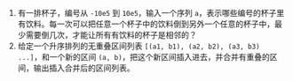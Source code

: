 1. 有一排杯子，编号从 `-10e5` 到 `10e5`，输入一个序列 `a`，表示哪些编号的杯子里有饮料。每一次可以把任意一个杯子中的饮料倒到另外一个任意的杯子中，最少需要倒几次，才能让所有有饮料的杯子是相邻的？
2. 给定一个升序排列的无重叠区间列表 `[(a1, b1), (a2, b2), (a3, b3) ...]`，和一个新的区间 `(a, b)`，把这个新区间插入进去，并合并有重叠的区间，输出插入合并后的区间列表。
